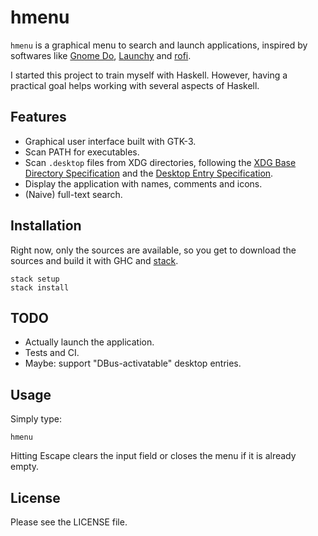 
hmenu
=====

`hmenu` is a graphical menu to search and launch applications, inspired by softwares like [Gnome Do](http://do.cooperteam.net), [Launchy](https://sourceforge.net/projects/launchy) and [rofi](https://davedavenport.github.io/rofi).

I started this project to train myself with Haskell. However, having a practical goal helps working with several aspects of Haskell.

Features
--------

* Graphical user interface built with GTK-3.
* Scan PATH for executables.
* Scan `.desktop` files from XDG directories, following the [XDG Base Directory Specification](https://specifications.freedesktop.org/basedir-spec/basedir-spec-latest.html) and the [Desktop Entry Specification](https://specifications.freedesktop.org/desktop-entry-spec/latest/index.html).
* Display the application with names, comments and icons.
* (Naive) full-text search.

Installation
------------

Right now, only the sources are available, so you get to download the sources and build it with GHC and [stack](http://docs.haskellstack.org/en/stable/README).

    stack setup
    stack install

TODO
----

* Actually launch the application.
* Tests and CI.
* Maybe: support "DBus-activatable" desktop entries.

Usage
-----

Simply type:

    hmenu

Hitting Escape clears the input field or closes the menu if it is already empty.

License
-------

Please see the LICENSE file.
